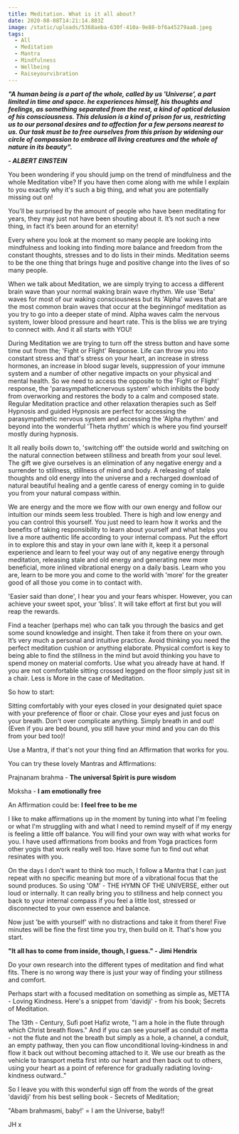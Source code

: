 ```yaml
---
title: Meditation. What is it all about?
date: 2020-08-08T14:21:14.803Z
image: /static/uploads/5368aeba-630f-410a-9e88-bf6a45279aa8.jpeg
tags:
  - All
  - Meditation
  - Mantra
  - Mindfulness
  - Wellbeing
  - Raiseyourvibration
---
```

***"A human being is a part of the whole, called by us 'Universe', a part limited in time and space. he experiences himself, his thoughts and feelings, as something separated from the rest, a kind of optical delusion of his consciousness. This delusion is a kind of prison for us, restricting us to our personal desires and to affection for a few persons nearest to us. Our task must be to free ourselves from this prison by widening our circle of compassion to embrace all living creatures and the whole of nature in its beauty".*** 

***\- ALBERT EINSTEIN***

You been wondering if you should jump on the trend of mindfulness and the whole Meditation vibe? If you have then come along with me while I explain to you exactly why it's such a big thing, and what you are potentially missing out on!

You'll be surprised by the amount of people who have been meditating for years, they may just not have been shouting about it. It’s not such a new thing, in fact it’s been around for an eternity! 

Every where you look at the moment so many people are looking into mindfulness and looking into finding more balance and freedom from the constant thoughts, stresses and to do lists in their minds. Meditation seems to be the one thing that brings huge and positive change into the lives of so many people. 

When we talk about Meditation, we are simply trying to access a different brain wave than your normal waking  brain wave rhythm. We use 'Beta' waves for most of our waking consciousness but its 'Alpha' waves that are the most common brain waves that occur at the beginningof meditation as you try to go into a deeper state of mind. Alpha waves calm the nervous system, lower blood pressure and heart rate. This is the bliss we are trying to connect with. And it all starts with YOU! 

During Meditation we are trying to turn off the stress button and have some time out from the; 'Fight or Flight' Response. Life can throw you into constant stress and that's stress on your heart, an increase in stress hormones, an increase in blood sugar levels, suppression of your immune system and a number of other negative impacts on your physical and mental health. So we need to access the opposite to the 'Fight or Flight' response, the 'parasympatheticnervous system' which inhibits the body from overworking and restores the body to a calm and composed state. Regular Meditation practice and other relaxation therapies such as Self Hypnosis and guided Hypnosis are perfect for accessing the parasympathetic nervous system and accessing the 'Alpha rhythm' and beyond into the wonderful 'Theta rhythm' which is where you find yourself mostly during hypnosis. 

It all really boils down to, 'switching off' the outside world and switching on the natural connection between stillness and breath from your soul level. The gift we give ourselves is an elimination of any negative energy and a surrender to stillness, stillness of mind and body. A releasing of stale thoughts and old energy into the universe and a recharged download of natural beautiful healing and a gentle caress of energy coming in to guide you from your natural compass within. 

We are energy and the more we flow with our own energy and follow our intuition our minds seem less troubled. There is high and low energy and you can control this yourself. You just need to learn how it works and the benefits of taking responsibility to learn about yourself and what helps you live a more authentic life according to your internal compass. Put the effort in to explore this and stay in your own lane with it, keep it a personal experience and learn to feel your way out of any negative energy through meditation, releasing stale and old energy and generating new more beneficial, more inlined vibrational energy on a daily basis. Learn who you are, learn to be more you and come to the world with 'more' for the greater good of all those you come in to contact with. 

'Easier said than done', I hear you and your fears whisper. However, you can achieve your sweet spot, your 'bliss'. It will take effort at first but you will reap the rewards.

Find a teacher (perhaps me) who can talk you through the basics and get some sound knowledge and insight. Then take it from there on your own. It’s very much a personal and intuitive practice. Avoid thinking you need the perfect meditation cushion or anything elaborate. Physical comfort is key to being able to find the stillness in the mind but avoid thinking you have to spend money on material comforts. Use what you already have at hand. If you are not comfortable sitting crossed legged on the floor simply just sit in a chair. Less is More in the case of Meditation.

So how to start:

Sitting comfortably with your eyes closed in your designated quiet space with your preference of floor or chair. Close your eyes and just focus on your breath. Don't over complicate anything. Simply breath in and out! (Even if you are bed bound, you still have your mind and you can do this from your bed too)!

Use a Mantra, if that's not your thing find an Affirmation that works for you. 

You can try these lovely Mantras and Affirmations:

Prajnanam brahma - **The universal Spirit is pure wisdom**

Moksha - **I am emotionally free** 

An Affirmation could be: **I feel free to be me**

I like to make affirmations up in the moment by tuning into what I'm feeling or what I'm struggling with and what I need to remind myself of if my energy is feeling a little off balance. You will find your own way with what works for you. I have used affirmations from books and from Yoga practices form other yogis that work really well too. Have some fun to find out what resinates with you. 

On the days I don't want to think too much, I follow a Mantra that I can just repeat with no specific meaning but more of a vibrational focus that the sound produces. So using 'OM' - THE HYMN OF THE UNIVERSE, either out loud or internally. It can really bring you to stillness and help connect you back to your internal compass if you feel a little lost, stressed or disconnected to your own essence and balance. 

Now just 'be with yourself' with no distractions and take it from there! Five minutes will be fine the first time you try, then build on it. That's how you start.

**"It all has to come from inside, though, I guess." - Jimi Hendrix** 

Do your own research into the different types of meditation and find what fits. There is no wrong way there is just your way of finding your stillness and comfort.

Perhaps start with a focused meditation on something as simple as, METTA - Loving Kindness. Here's a snippet from 'davidji' - from his book; Secrets of Meditation. 

The 13th -  Century, Sufi poet Hafiz wrote, "I am a hole in the flute through which Christ breath flows." And if you can see yourself as conduit of metta - not the flute and not the breath but simply as a hole, a channel, a conduit, an empty pathway, then you can flow unconditional loving-kindness in and flow it back out without becoming attached to it. We use our breath as the vehicle to transport metta first into our heart and then back out to others, using your heart as a point of reference for gradually radiating loving-kindness outward.."  

So I leave you with this wonderful sign off from the words of the great 'davidji' from his best selling book - Secrets of Meditation;

"Abam brahmasmi, baby!' = I am the Universe, baby!!

JH x